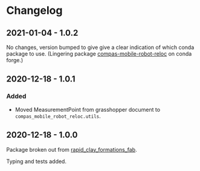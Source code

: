 # Changelog

## 2021-01-04 - 1.0.2

No changes, version bumped to give give a clear indication of which conda
package to use. (Lingering package
[compas-mobile-robot-reloc](https://anaconda.org/conda-forge/compas-mobile-robot-reloc)
on conda forge.)

## 2020-12-18 - 1.0.1

### Added
* Moved MeasurementPoint from grasshopper document to `compas_mobile_robot_reloc.utils`.

## 2020-12-18 - 1.0.0

Package broken out from
[rapid_clay_formations_fab](https://github.com/gramaziokohler/rapid_clay_formations_fab).

Typing and tests added.
